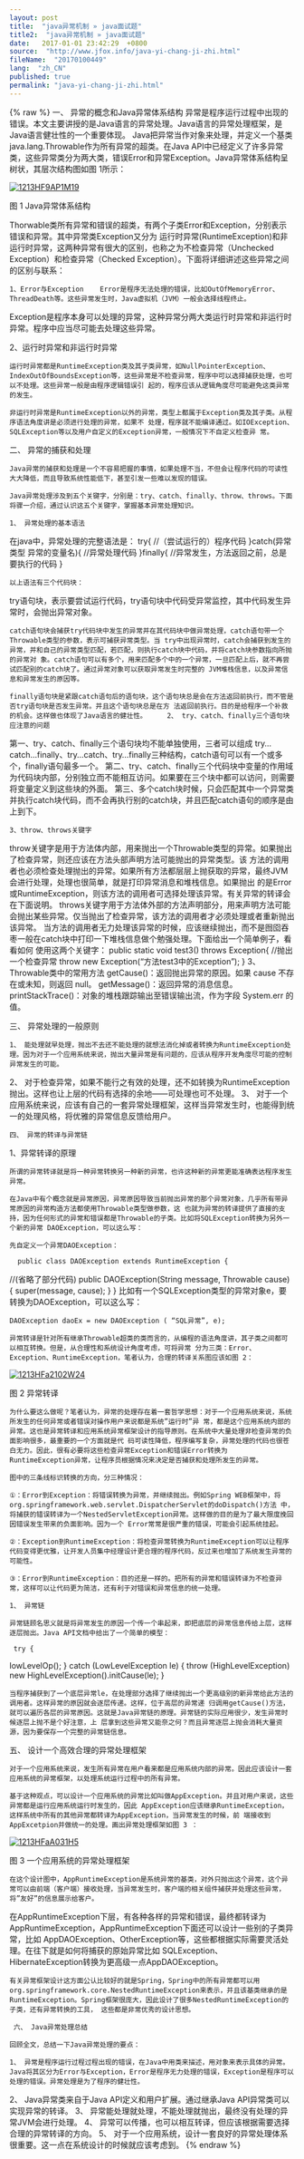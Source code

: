 ```yaml
---
layout: post
title:  "java异常机制 » java面试题"
title2:  "java异常机制 » java面试题"
date:   2017-01-01 23:42:29  +0800
source:  "http://www.jfox.info/java-yi-chang-ji-zhi.html"
fileName:  "20170100449"
lang:  "zh_CN"
published: true
permalink: "java-yi-chang-ji-zhi.html"
---
```

{% raw %}
一、 异常的概念和Java异常体系结构 异常是程序运行过程中出现的错误。本文主要讲授的是Java语言的异常处理。Java语言的异常处理框架，是Java语言健壮性的一个重要体现。 Java把异常当作对象来处理，并定义一个基类java.lang.Throwable作为所有异常的超类。在Java API中已经定义了许多异常类，这些异常类分为两大类，错误Error和异常Exception。Java异常体系结构呈树状，其层次结构图如图 1所示：

[![1213HF9AP1M19](8550911.jpg)](http://www.jfox.info/go.php?url=http://www.jfox.info/wp-content/uploads/2013/09/1213HF9AP1M19.jpg)

图 1  Java异常体系结构   

Thorwable类所有异常和错误的超类，有两个子类Error和Exception，分别表示错误和异常。其中异常类Exception又分为 运行时异常(RuntimeException)和非运行时异常，这两种异常有很大的区别，也称之为不检查异常（Unchecked Exception）和检查异常（Checked Exception）。下面将详细讲述这些异常之间的区别与联系：

    1、Error与Exception    Error是程序无法处理的错误，比如OutOfMemoryError、ThreadDeath等。这些异常发生时，Java虚拟机（JVM）一般会选择线程终止。 
Exception是程序本身可以处理的异常，这种异常分两大类运行时异常和非运行时异常。程序中应当尽可能去处理这些异常。   

2、运行时异常和非运行时异常

    运行时异常都是RuntimeException类及其子类异常，如NullPointerException、 IndexOutOfBoundsException等，这些异常是不检查异常，程序中可以选择捕获处理，也可以不处理。这些异常一般是由程序逻辑错误引 起的，程序应该从逻辑角度尽可能避免这类异常的发生。

    非运行时异常是RuntimeException以外的异常，类型上都属于Exception类及其子类。从程序语法角度讲是必须进行处理的异常，如果不 处理，程序就不能编译通过。如IOException、SQLException等以及用户自定义的Exception异常，一般情况下不自定义检查异 常。

二、 异常的捕获和处理

    Java异常的捕获和处理是一个不容易把握的事情，如果处理不当，不但会让程序代码的可读性大大降低，而且导致系统性能低下，甚至引发一些难以发现的错误。

    Java异常处理涉及到五个关键字，分别是：try、catch、finally、throw、throws。下面将骤一介绍，通过认识这五个关键字，掌握基本异常处理知识。

    1、 异常处理的基本语法
在java中，异常处理的完整语法是：
try{
//（尝试运行的）程序代码
}catch(异常类型 异常的变量名){
//异常处理代码
}finally{
//异常发生，方法返回之前，总是要执行的代码
}

    以上语法有三个代码块：
try语句块，表示要尝试运行代码，try语句块中代码受异常监控，其中代码发生异常时，会抛出异常对象。

    catch语句块会捕获try代码块中发生的异常并在其代码块中做异常处理，catch语句带一个Throwable类型的参数，表示可捕获异常类型。当 try中出现异常时，catch会捕获到发生的异常，并和自己的异常类型匹配，若匹配，则执行catch块中代码，并将catch块参数指向所抛的异常对 象。catch语句可以有多个，用来匹配多个中的一个异常，一旦匹配上后，就不再尝试匹配别的catch块了。通过异常对象可以获取异常发生时完整的 JVM堆栈信息，以及异常信息和异常发生的原因等。

    finally语句块是紧跟catch语句后的语句块，这个语句块总是会在方法返回前执行，而不管是否try语句块是否发生异常。并且这个语句块总是在方 法返回前执行。目的是给程序一个补救的机会。这样做也体现了Java语言的健壮性。     2、 try、catch、finally三个语句块应注意的问题
第一、try、catch、finally三个语句块均不能单独使用，三者可以组成 try…catch…finally、try…catch、try…finally三种结构，catch语句可以有一个或多个，finally语句最多一个。
第二、try、catch、finally三个代码块中变量的作用域为代码块内部，分别独立而不能相互访问。如果要在三个块中都可以访问，则需要将变量定义到这些块的外面。
第三、多个catch块时候，只会匹配其中一个异常类并执行catch块代码，而不会再执行别的catch块，并且匹配catch语句的顺序是由上到下。

    3、throw、throws关键字
throw关键字是用于方法体内部，用来抛出一个Throwable类型的异常。如果抛出了检查异常，则还应该在方法头部声明方法可能抛出的异常类型。该 方法的调用者也必须检查处理抛出的异常。如果所有方法都层层上抛获取的异常，最终JVM会进行处理，处理也很简单，就是打印异常消息和堆栈信息。如果抛出 的是Error或RuntimeException，则该方法的调用者可选择处理该异常。有关异常的转译会在下面说明。    throws关键字用于方法体外部的方法声明部分，用来声明方法可能会抛出某些异常。仅当抛出了检查异常，该方法的调用者才必须处理或者重新抛出该异常。 当方法的调用者无力处理该异常的时候，应该继续抛出，而不是囫囵吞枣一般在catch块中打印一下堆栈信息做个勉强处理。下面给出一个简单例子，看看如何 使用这两个关键字：
public static void test3() throws Exception{
//抛出一个检查异常
throw new Exception(“方法test3中的Exception”);
} 
3、 Throwable类中的常用方法
getCause()：返回抛出异常的原因。如果 cause 不存在或未知，则返回 null。
getMessage()：返回异常的消息信息。
printStackTrace()：对象的堆栈跟踪输出至错误输出流，作为字段 System.err 的值。

 三、 异常处理的一般原则

    1、 能处理就早处理，抛出不去还不能处理的就想法消化掉或者转换为RuntimeException处理。因为对于一个应用系统来说，抛出大量异常是有问题的，应该从程序开发角度尽可能的控制异常发生的可能。
2、 对于检查异常，如果不能行之有效的处理，还不如转换为RuntimeException抛出。这样也让上层的代码有选择的余地――可处理也可不处理。
3、 对于一个应用系统来说，应该有自己的一套异常处理框架，这样当异常发生时，也能得到统一的处理风格，将优雅的异常信息反馈给用户。

    四、 异常的转译与异常链    
1、异常转译的原理

    所谓的异常转译就是将一种异常转换另一种新的异常，也许这种新的异常更能准确表达程序发生异常。

    在Java中有个概念就是异常原因，异常原因导致当前抛出异常的那个异常对象，几乎所有带异常原因的异常构造方法都使用Throwable类型做参数，这 也就为异常的转译提供了直接的支持，因为任何形式的异常和错误都是Throwable的子类。比如将SQLException转换为另外一个新的异常 DAOException，可以这么写：

    先自定义一个异常DAOException：

      public class DAOException extends RuntimeException {
//(省略了部分代码)
public DAOException(String message, Throwable cause) {
super(message, cause);
}
} 
比如有一个SQLException类型的异常对象e，要转换为DAOException，可以这么写：

    DAOException daoEx = new DAOException ( “SQL异常”, e);

    异常转译是针对所有继承Throwable超类的类而言的，从编程的语法角度讲，其子类之间都可以相互转换。但是，从合理性和系统设计角度考虑，可将异常 分为三类：Error、Exception、RuntimeException，笔者认为，合理的转译关系图应该如图 2：

  [![1213HFa2102W24](986f52f.jpg)](http://www.jfox.info/go.php?url=http://www.jfox.info/wp-content/uploads/2013/09/1213HFa2102W24.jpg)

图 2 异常转译

    为什么要这么做呢？笔者认为，异常的处理存在着一套哲学思想：对于一个应用系统来说，系统所发生的任何异常或者错误对操作用户来说都是系统”运行时”异 常，都是这个应用系统内部的异常。这也是异常转译和应用系统异常框架设计的指导原则。在系统中大量处理非检查异常的负面影响很多，最重要的一个方面就是代 码可读性降低，程序编写复杂，异常处理的代码也很苍白无力。因此，很有必要将这些检查异常Exception和错误Error转换为 RuntimeException异常，让程序员根据情况来决定是否捕获和处理所发生的异常。 

    图中的三条线标识转换的方向，分三种情况：

    ①：Error到Exception：将错误转换为异常，并继续抛出。例如Spring WEB框架中，将org.springframework.web.servlet.DispatcherServlet的doDispatch()方法 中，将捕获的错误转译为一个NestedServletException异常。这样做的目的是为了最大限度挽回因错误发生带来的负面影响。因为一个 Error常常是很严重的错误，可能会引起系统挂起。

    ②：Exception到RuntimeException：将检查异常转换为RuntimeException可以让程序代码变得更优雅，让开发人员集中经理设计更合理的程序代码，反过来也增加了系统发生异常的可能性。

    ③：Error到RuntimeException：目的还是一样的。把所有的异常和错误转译为不检查异常，这样可以让代码更为简洁，还有利于对错误和异常信息的统一处理。

    1、 异常链

    异常链顾名思义就是将异常发生的原因一个传一个串起来，即把底层的异常信息传给上层，这样逐层抛出。Java API文档中给出了一个简单的模型：

     try {
lowLevelOp();
} catch (LowLevelException le) {
throw (HighLevelException)
new HighLevelException().initCause(le);
}

    当程序捕获到了一个底层异常le，在处理部分选择了继续抛出一个更高级别的新异常给此方法的调用者。这样异常的原因就会逐层传递。这样，位于高层的异常递 归调用getCause()方法，就可以遍历各层的异常原因。这就是Java异常链的原理。异常链的实际应用很少，发生异常时候逐层上抛不是个好注意，上 层拿到这些异常又能奈之何？而且异常逐层上抛会消耗大量资源，因为要保存一个完整的异常链信息。

五、 设计一个高效合理的异常处理框架

    对于一个应用系统来说，发生所有异常在用户看来都是应用系统内部的异常。因此应该设计一套应用系统的异常框架，以处理系统运行过程中的所有异常。

    基于这种观点，可以设计一个应用系统的异常比如叫做AppException。并且对用户来说，这些异常都是运行应用系统运行时发生的，因此 AppException应该继承RuntimeException，这样系统中所有的其他异常都转译为AppException，当异常发生的时候，前 端接收到AppExcetpion并做统一的处理。画出异常处理框架如图 3 ：

[![1213HFaA031H5](b73bcff.jpg)](http://www.jfox.info/go.php?url=http://www.jfox.info/wp-content/uploads/2013/09/1213HFaA031H5.jpg)

图 3 一个应用系统的异常处理框架

    在这个设计图中，AppRuntimeException是系统异常的基类，对外只抛出这个异常，这个异常可以由前端（客户端）接收处理，当异常发生时，客户端的相关组件捕获并处理这些异常，将”友好”的信息展示给客户。 
在AppRuntimeException下层，有各种各样的异常和错误，最终都转译为 AppRuntimeException，AppRuntimeException下面还可以设计一些别的子类异常，比如 AppDAOException、OtherException等，这些都根据实际需要灵活处理。在往下就是如何将捕获的原始异常比如 SQLException、HibernateException转换为更高级一点AppDAOException。

    有关异常框架设计这方面公认比较好的就是Spring，Spring中的所有异常都可以用 org.springframework.core.NestedRuntimeException来表示，并且该基类继承的是 RuntimeException。Spring框架很庞大，因此设计了很多NestedRuntimeException的子类，还有异常转换的工具， 这些都是非常优秀的设计思想。 

     六、 Java异常处理总结

    回顾全文，总结一下Java异常处理的要点：

    1、 异常是程序运行过程过程出现的错误，在Java中用类来描述，用对象来表示具体的异常。Java将其区分为Error与Exception，Error是程序无力处理的错误，Exception是程序可以处理的错误。异常处理是为了程序的健壮性。
2、 Java异常类来自于Java API定义和用户扩展。通过继承Java API异常类可以实现异常的转译。
3、 异常能处理就处理，不能处理就抛出，最终没有处理的异常JVM会进行处理。
4、 异常可以传播，也可以相互转译，但应该根据需要选择合理的异常转译的方向。
5、 对于一个应用系统，设计一套良好的异常处理体系很重要。这一点在系统设计的时候就应该考虑到。
{% endraw %}
